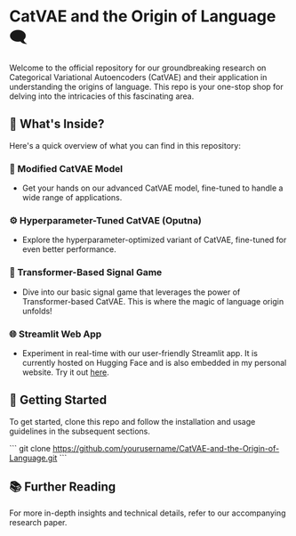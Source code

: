 # CatVAE and the Origin of Language 🗨️

Welcome to the official repository for our groundbreaking research on Categorical Variational Autoencoders (CatVAE) and their application in understanding the origins of language. This repo is your one-stop shop for delving into the intricacies of this fascinating area.

## 📂 What's Inside?

Here's a quick overview of what you can find in this repository:

### 🧬 Modified CatVAE Model
- Get your hands on our advanced CatVAE model, fine-tuned to handle a wide range of applications.

### ⚙️ Hyperparameter-Tuned CatVAE (Oputna)
- Explore the hyperparameter-optimized variant of CatVAE, fine-tuned for even better performance.

### 📡 Transformer-Based Signal Game
- Dive into our basic signal game that leverages the power of Transformer-based CatVAE. This is where the magic of language origin unfolds!

### 🌐 Streamlit Web App
- Experiment in real-time with our user-friendly Streamlit app. It is currently hosted on Hugging Face and is also embedded in my personal website. Try it out [here](https://quanyuan.me/signal_game/).

## 🚀 Getting Started

To get started, clone this repo and follow the installation and usage guidelines in the subsequent sections.

\`\`\`
git clone https://github.com/yourusername/CatVAE-and-the-Origin-of-Language.git
\`\`\`

## 📚 Further Reading

For more in-depth insights and technical details, refer to our accompanying research paper.
